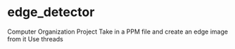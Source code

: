 # edge_detector
Computer Organization Project
Take in a PPM file and create an edge image from it
Use threads
